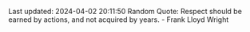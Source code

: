 Last updated: 2024-04-02 20:11:50
Random Quote: Respect should be earned by actions, and not acquired by years. - Frank Lloyd Wright